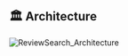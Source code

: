 ## 🏛 Architecture

![ReviewSearch_Architecture](https://user-images.githubusercontent.com/40536197/92328223-0c499480-f09a-11ea-8d89-8d69674cd462.png)
